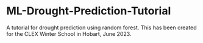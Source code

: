 # ML-Drought-Prediction-Tutorial
A tutorial for drought prediction using random forest. This has been created for the CLEX Winter School in Hobart, June 2023.
